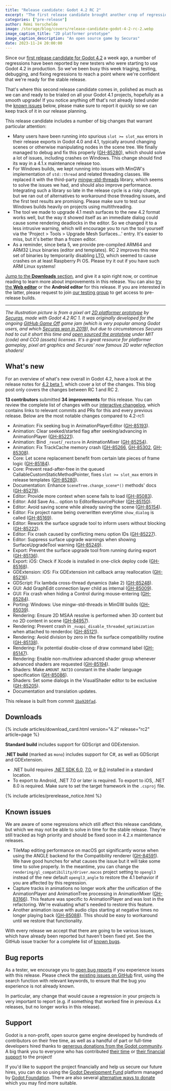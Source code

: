 ```yaml
---
title: "Release candidate: Godot 4.2 RC 2"
excerpt: "The first release candidate brought another crop of regression reports, which we've now fixed!"
categories: ["pre-release"]
author: Rémi Verschelde
image: /storage/blog/covers/release-candidate-godot-4-2-rc-2.webp
image_caption_title: "2D platformer prototype"
image_caption_description: "An open source game by Securas"
date: 2023-11-24 20:00:00
---
```


Since our [first release candidate for Godot 4.2](/article/release-candidate-godot-4-2-rc-1/) a week ago, a number of regressions have been reported by new testers who were starting to use Godot 4.2 in production. So we've been busy this week triaging, testing, debugging, and fixing regressions to reach a point where we're confident that we're ready for the stable release.

That's where this second release candidate comes in, polished as much as we can and ready to be trialed on all your Godot 4.1 projects, hopefully as a smooth upgrade! If you notice anything off that's not already listed under the [known issues](#known-issues) below, please make sure to report it quickly so we can keep track of it in our release planning.

This release candidate includes a number of big changes that warrant particular attention:

- Many users have been running into spurious `slot >= slot_max` errors in their release exports in Godot 4.0 and 4.1, typically around changing scenes or otherwise manipulating nodes in the scene tree. We finally managed to debug and fix this properly ([GH-85280](https://github.com/godotengine/godot/pull/85280)), which should solve a lot of issues, including crashes on Windows. This change should find its way in a 4.1.x maintenance release too.
- For Windows builds, we kept running into issues with MinGW's implementation of `std::thread` and related threading classes. We replaced it with the third-party [mingw-std-threads](https://github.com/meganz/mingw-std-threads) library, which seems to solve the issues we had, and should also improve performance. Integrating such a library so late in the release cycle is a risky change, but we ran out of alternatives to workaround those threading issues, and the first test results are promising. Please make sure to test our Windows builds heavily on projects using multithreading.
- The tool we made to upgrade 4.1 mesh surfaces to the new 4.2 format works well, but the way it showed itself as an immediate dialog could cause some rendering deadlocks in the editor. So we changed it to a less intrusive warning, which will encourage you to run the tool yourself via the 'Project > Tools > Upgrade Mesh Surfaces...' entry. It's easier to miss, but it's better than a frozen editor.
- As a reminder, since beta 5, we provide pre-compiled ARM64 and ARM32 Linux binaries (editor and templates). RC 2 improves this new set of binaries by temporarily disabling <abbr title="Link Time Optimization">LTO</abbr>, which seemed to cause crashes on at least Raspberry Pi OS. Please try it out if you have such ARM Linux systems!

[Jump to the **Downloads** section](#downloads), and give it a spin right now, or continue reading to learn more about improvements in this release. You can also [try the **Web editor**](https://editor.godotengine.org/releases/4.2.rc2/) or the **Android editor** for this release. If you are interested in the latter, please request to join [our testing group](https://groups.google.com/g/godot-testers) to get access to pre-release builds.

-----

*The illustration picture is from a pixel art [2D platformer prototype](https://github.com/securas/2023_GithubGameOff) by [Securas](https://twitter.com/Securas2010), made with Godot 4.2 RC 1. It was originally developed for the ongoing [GitHub Game Off](https://itch.io/jam/game-off-2023) game jam (which is very popular among Godot users, and which [Securas won in 2019](https://github.blog/2020-01-14-game-off-2019-winners/#first-place-sealed-bite)), but due to circumstances Securas had to cut it short this time and [open sourced the prototype](https://github.com/securas/2023_GithubGameOff) under MIT (code) and CC0 (assets) licenses. It's a great resource for platformer gameplay, pixel art graphics and Securas' now famous 2D water reflection shaders!*

## What's new

For an overview of what's new overall in Godot 4.2, have a look at the release notes for [4.2 beta 1](/article/dev-snapshot-godot-4-2-beta-1/), which cover a lot of the changes. This blog post only covers the changes between RC 1 and RC 2.

**13 contributors** submitted **34 improvements** for this release. You can review the complete list of changes with our [interactive changelog](https://godotengine.github.io/godot-interactive-changelog/#4.2-rc2), which contains links to relevant commits and PRs for this and every previous release. Below are the most notable changes compared to 4.2-rc1:

- Animation: Fix seeking bug in AnimationPlayerEditor ([GH-85193](https://github.com/godotengine/godot/pull/85193)).
- Animation: Clear seeked/started flag after seeking/advancing in AnimationPlayer ([GH-85221](https://github.com/godotengine/godot/pull/85221)).
- Animation: Bind `_reset`/`_restore` in AnimationMixer ([GH-85254](https://github.com/godotengine/godot/pull/85254)).
- Animation: Fix TrackCache memory crash ([GH-85266](https://github.com/godotengine/godot/pull/85266), [GH-85302](https://github.com/godotengine/godot/pull/85302), [GH-85308](https://github.com/godotengine/godot/pull/85308)).
- Core: Let scene replacement benefit from certain late pieces of frame logic ([GH-85184](https://github.com/godotengine/godot/pull/85184)).
- Core: Prevent read-after-free in the queued CallableCustomStaticMethodPointer, fixes `slot >= slot_max` errors in release templates ([GH-85280](https://github.com/godotengine/godot/pull/85280)).
- Documentation: Enhance `SceneTree.change_scene*()` methods' docs ([GH-85279](https://github.com/godotengine/godot/pull/85279)).
- Editor: Provide more context when scene fails to load ([GH-85083](https://github.com/godotengine/godot/pull/85083)).
- Editor: Add Save As... option to EditorResourcePicker ([GH-85150](https://github.com/godotengine/godot/pull/85150)).
- Editor: Avoid saving scene while already saving the scene ([GH-85154](https://github.com/godotengine/godot/pull/85154)).
- Editor: Fix project name being overwritten everytime `show_dialog` is called ([GH-85169](https://github.com/godotengine/godot/pull/85169)).
- Editor: Rework the surface upgrade tool to inform users without blocking ([GH-85222](https://github.com/godotengine/godot/pull/85222)).
- Editor: Fix crash caused by conflicting menu option IDs ([GH-85227](https://github.com/godotengine/godot/pull/85227)).
- Editor: Suppress surface upgrade warnings when showing SurfaceUpgradeTool warning ([GH-85249](https://github.com/godotengine/godot/pull/85249)).
- Export: Prevent the surface upgrade tool from running during export ([GH-85136](https://github.com/godotengine/godot/pull/85136)).
- Export: iOS: Check if Xcode is installed in one-click deploy code ([GH-85168](https://github.com/godotengine/godot/pull/85168)).
- GDExtension: iOS: Fix GDExtension init callback array reallocation ([GH-85216](https://github.com/godotengine/godot/pull/85216)).
- GDScript: Fix lambda cross-thread dynamics (take 2) ([GH-85248](https://github.com/godotengine/godot/pull/85248)).
- GUI: Add GraphEdit connection layer child as internal ([GH-85009](https://github.com/godotengine/godot/pull/85009)).
- GUI: Fix crash when hiding a Control during mouse-entering ([GH-85284](https://github.com/godotengine/godot/pull/85284)).
- Porting: Windows: Use mingw-std-threads in MinGW builds ([GH-85039](https://github.com/godotengine/godot/pull/85039)).
- Rendering: Ensure 2D MSAA resolve is performed when 3D content but no 2D content in scene ([GH-84957](https://github.com/godotengine/godot/pull/84957)).
- Rendering: Prevent crash in `_nvapi_disable_threaded_optimization` when attached to renderdoc ([GH-85121](https://github.com/godotengine/godot/pull/85121)).
- Rendering: Avoid division by zero in the fix surface compatibility routine ([GH-85138](https://github.com/godotengine/godot/pull/85138)).
- Rendering: Fix potential double-close of draw command label ([GH-85147](https://github.com/godotengine/godot/pull/85147)).
- Rendering: Enable non-multiview advanced shader group whenever advanced shaders are requested ([GH-85194](https://github.com/godotengine/godot/pull/85194)).
- Shaders: Make `AMOUNT_RATIO` constant in the shader language specification ([GH-85086](https://github.com/godotengine/godot/pull/85086)).
- Shaders: Set some dialogs in the VisualShader editor to be exclusive ([GH-85205](https://github.com/godotengine/godot/pull/85205)).
- Documentation and translation updates.

This release is built from commit [`1ba920fad`](https://github.com/godotengine/godot/commit/1ba920fada9efc8c4476ded50fe673b8db541366).

## Downloads

{% include articles/download_card.html version="4.2" release="rc2" article=page %}

**Standard build** includes support for GDScript and GDExtension.

**.NET build** (marked as `mono`) includes support for C#, as well as GDScript and GDExtension.
- .NET build requires [.NET SDK 6.0](https://dotnet.microsoft.com/en-us/download/dotnet/6.0), [7.0](https://dotnet.microsoft.com/en-us/download/dotnet/7.0), or [8.0](https://dotnet.microsoft.com/en-us/download/dotnet/8.0) installed in a standard location.
- To export to Android, .NET 7.0 or later is required. To export to iOS, .NET 8.0 is required. Make sure to set the target framework in the `.csproj` file.

{% include articles/prerelease_notice.html %}

## Known issues

We are aware of some regressions which still affect this release candidate, but which we may not be able to solve in time for the stable release. They're still tracked as high priority and should be fixed soon in 4.2.x maintenance releases.

- TileMap editing performance on macOS got significantly worse when using the ANGLE backend for the Compatibility renderer ([GH-84591](https://github.com/godotengine/godot/issues/84591)). We have good hunches for what causes the issue but it will take some time to solve properly. In the meantime, you can change the `rendering/gl_compatibility/driver.macos` project setting to `opengl3` instead of the new default `opengl3_angle` to restore the 4.1 behavior if you are affected by this regression.
- Capture tracks in animations no longer work after the unification of the AnimationPlayer and AnimationTree processing in AnimationMixer ([GH-83166](https://github.com/godotengine/godot/issues/83166)). This feature was specific to AnimationPlayer and was lost in the refactoring. We're evaluating what's needed to restore this feature.
- Another animation issue with audio clips starting at negative times no longer playing back ([GH-85088](https://github.com/godotengine/godot/issues/85088)). This should be easy to workaround until we restore that functionality.

With every release we accept that there are going to be various issues, which have already been reported but haven't been fixed yet. See the GitHub issue tracker for a complete list of [known bugs](https://github.com/godotengine/godot/issues?q=is%3Aissue+is%3Aopen+label%3Abug+).

## Bug reports

As a tester, we encourage you to [open bug reports](https://github.com/godotengine/godot/issues) if you experience issues with this release. Please check the [existing issues on GitHub](https://github.com/godotengine/godot/issues) first, using the search function with relevant keywords, to ensure that the bug you experience is not already known.

In particular, any change that would cause a regression in your projects is very important to report (e.g. if something that worked fine in previous 4.x releases, but no longer works in this release).

## Support

Godot is a non-profit, open source game engine developed by hundreds of contributors on their free time, as well as a handful of part or full-time developers hired thanks to [generous donations from the Godot community](https://fund.godotengine.org/). A big thank you to everyone who has contributed [their time](https://github.com/godotengine/godot/blob/master/AUTHORS.md) or [their financial support](https://github.com/godotengine/godot/blob/master/DONORS.md) to the project!

If you'd like to support the project financially and help us secure our future hires, you can do so using the [Godot Development Fund](https://fund.godotengine.org/) platform managed by [Godot Foundation](https://godot.foundation/). There are also several [alternative ways to donate](/donate) which you may find more suitable.

